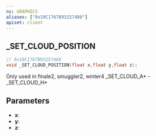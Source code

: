 ```yaml
---
ns: GRAPHICS
aliases: ["0x10C1767B93257480"]
apiset: client
---
```

## _SET_CLOUD_POSITION

```c
// 0x10C1767B93257480
void _SET_CLOUD_POSITION(float x,float y,float z);
```

Only used in finale2, smuggler2, winter4
_SET_CLOUD_A* - _SET_CLOUD_H*

## Parameters
* **x**:
* **y**:
* **z**: